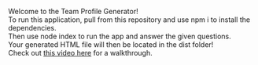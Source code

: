 Welcome to the Team Profile Generator!</br>
To run this application, pull from this repository and use npm i to install the dependencies.</br>
Then use node index to run the app and answer the given questions.</br>
Your generated HTML file will then be located in the dist folder!</br>
Check out <a href="https://drive.google.com/file/d/1qKRnuIUIn96uWD6tKAYRdhHTcgiF7tEJ/view">this video here</a> for a walkthrough.